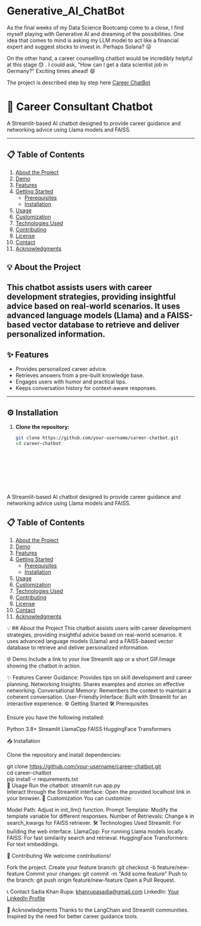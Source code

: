 # Generative_AI_ChatBot

As the final weeks of my Data Science Bootcamp come to a close, I find myself playing with Generative AI and dreaming of the possibilities. One idea that comes to mind is asking my LLM model to act like a financial expert and suggest stocks to invest in. Perhaps Solana? 😜

On the other hand, a career counselling chatbot would be incredibly helpful at this stage 😓 . I could ask, "How can I get a data scientist job in Germany?" Exciting times ahead! 😄

The project is described step by step here [Career ChatBot](https://medium.com/p/41bafc68bd3a#1a98-ddb8fe3909af)

# 🚀 **Career Consultant Chatbot**  

A Streamlit-based AI chatbot designed to provide career guidance and networking advice using Llama models and FAISS.

---

## 📋 **Table of Contents**  
1. [About the Project](#about-the-project)  
2. [Demo](#demo)  
3. [Features](#features)  
4. [Getting Started](#getting-started)  
   - [Prerequisites](#prerequisites)  
   - [Installation](#installation)  
5. [Usage](#usage)  
6. [Customization](#customization)  
7. [Technologies Used](#technologies-used)  
8. [Contributing](#contributing)  
9. [License](#license)  
10. [Contact](#contact)  
11. [Acknowledgments](#acknowledgments)  

## 💡 **About the Project**  
This chatbot assists users with career development strategies, providing insightful advice based on real-world scenarios. It uses advanced language models (Llama) and a FAISS-based vector database to retrieve and deliver personalized information.
---

## ✨ **Features**  
- Provides personalized career advice.  
- Retrieves answers from a pre-built knowledge base.  
- Engages users with humor and practical tips.  
- Keeps conversation history for context-aware responses.  

---

## ⚙️ **Installation**  

1. **Clone the repository:**  
   ```bash
   git clone https://github.com/your-username/career-chatbot.git  
   cd career-chatbot  










A Streamlit-based AI chatbot designed to provide career guidance and networking advice using Llama models and FAISS.

## 📋 Table of Contents  
1. [About the Project](#about-the-project)  
2. [Demo](#demo)  
3. [Features](#features)  
4. [Getting Started](#getting-started)  
   - [Prerequisites](#prerequisites)  
   - [Installation](#installation)  
5. [Usage](#usage)  
6. [Customization](#customization)  
7. [Technologies Used](#technologies-used)  
8. [Contributing](#contributing)  
9. [License](#license)  
10. [Contact](#contact)  
11. [Acknowledgments](#acknowledgments)  


💡 ## About the Project
This chatbot assists users with career development strategies, providing insightful advice based on real-world scenarios. It uses advanced language models (Llama) and a FAISS-based vector database to retrieve and deliver personalized information.

🌐 Demo
Include a link to your live Streamlit app or a short GIF/image showing the chatbot in action.

✨ Features
Career Guidance: Provides tips on skill development and career planning.
Networking Insights: Shares examples and stories on effective networking.
Conversational Memory: Remembers the context to maintain a coherent conversation.
User-Friendly Interface: Built with Streamlit for an interactive experience.
⚙️ Getting Started
🛠️ Prerequisites

Ensure you have the following installed:

Python 3.8+
Streamlit
LlamaCpp
FAISS
HuggingFace Transformers

📥 Installation

Clone the repository and install dependencies:

git clone https://github.com/your-username/career-chatbot.git  
cd career-chatbot  
pip install -r requirements.txt  
🚀 Usage
Run the chatbot:
streamlit run app.py  
Interact through the Streamlit interface: Open the provided localhost link in your browser.
🎨 Customization
You can customize:

Model Path: Adjust in init_llm() function.
Prompt Template: Modify the template variable for different responses.
Number of Retrievals: Change k in search_kwargs for FAISS retriever.
🛠️ Technologies Used
Streamlit: For building the web interface.
LlamaCpp: For running Llama models locally.
FAISS: For fast similarity search and retrieval.
HuggingFace Transformers: For text embeddings.

🤝 Contributing
We welcome contributions!

Fork the project.
Create your feature branch: git checkout -b feature/new-feature
Commit your changes: git commit -m "Add some feature"
Push to the branch: git push origin feature/new-feature
Open a Pull Request.

📞 Contact
Sadia Khan Rupa: khanrupasadia@gmail.com
LinkedIn: [Your LinkedIn Profile](https://www.linkedin.com/in/sadia-khan-rupa/)

🙌 Acknowledgments
Thanks to the LangChain and Streamlit communities.
Inspired by the need for better career guidance tools.

